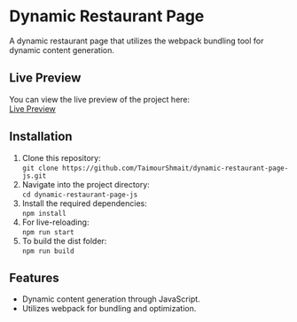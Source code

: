# Dynamic Restaurant Page

A dynamic restaurant page that utilizes the webpack bundling tool for dynamic content generation.

## Live Preview
You can view the live preview of the project here:  
[Live Preview](https://taimourshmait.github.io/dynamic-restaurant-page-js/)

## Installation
1. Clone this repository:  
   `git clone https://github.com/TaimourShmait/dynamic-restaurant-page-js.git`
2. Navigate into the project directory:  
   `cd dynamic-restaurant-page-js`
3. Install the required dependencies:  
   `npm install`
4. For live-reloading:  
   `npm run start`
5. To build the dist folder:  
   `npm run build`

## Features
- Dynamic content generation through JavaScript.
- Utilizes webpack for bundling and optimization.
